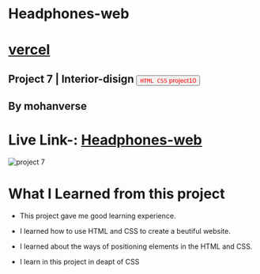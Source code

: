 # Headphones-web
# [vercel](https://vercel.com/mohanverse/headphones-web/5GqSPhbKfyefDhnJ4txhnFBzX9SX)
## Project 7 | Interior-disign <a><button name="button" style = "color: red" onclick="https:">`HTML CSS` project10</button></a>
## By mohanverse

# Live Link-: [Headphones-web](Headphones-web)

![project 7](./Screenshot(50).png)

# What I Learned from this project

* This project gave me good learning experience.

* I learned how to use HTML and CSS to create a beutiful website.

* I learned about the ways of positioning elements in the HTML and CSS.
* I learn in this project in deapt of CSS
